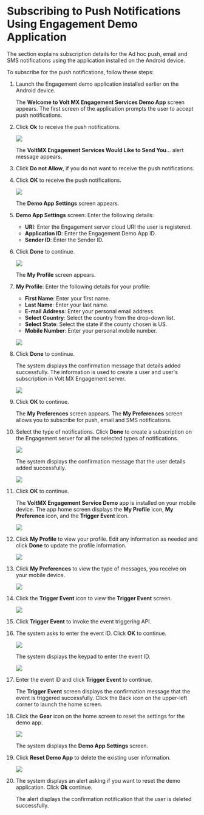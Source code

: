                            


Subscribing to Push Notifications Using Engagement Demo Application
===================================================================

The section explains subscription details for the Ad hoc push, email and SMS notifications using the application installed on the Android device.

To subscribe for the push notifications, follow these steps:

1.  Launch the Engagement demo application installed earlier on the Android device.
    
    The **Welcome to Volt MX Engagement Services Demo App** screen appears. The first screen of the application prompts the user to accept push notifications.
    
2.  Click **Ok** to receive the push notifications.
    
    ![](Resources/Images/image086.gif)
    
    The **VoltMX Engagement Services Would Like to Send You**... alert message appears.
    
3.  Click **Do not Allow**, if you do not want to receive the push notifications.
4.  Click **OK** to receive the push notifications.
    
    ![](Resources/Images/image087.png)
    
    The **Demo App Settings** screen appears.
    
5.  **Demo App Settings** screen: Enter the following details:
    *   **URI**: Enter the Engagement server cloud URI the user is registered.
    *   **Application ID**: Enter the Engagement Demo App ID.
    *   **Sender ID**: Enter the Sender ID.
6.  Click **Done** to continue.
    
    ![](Resources/Images/image089.png)
    
    The **My Profile** screen appears.
    
7.  **My Profile**: Enter the following details for your profile:
    
    *   **First Name**: Enter your first name.
    *   **Last Name**: Enter your last name.
    *   **E-mail Address**: Enter your personal email address.
    *   **Select Country**: Select the country from the drop-down list.
    *   **Select State**: Select the state if the county chosen is US.
    *   **Mobile Number**: Enter your personal mobile number.
    
    ![](Resources/Images/image091.png)
    
8.  Click **Done** to continue.
    
    The system displays the confirmation message that details added successfully. The information is used to create a user and user's subscription in Volt MX Engagement server.
    
    ![](Resources/Images/detailsadded.png)
    
9.  Click **OK** to continue.
    
    The **My Preferences** screen appears. The **My Preferences** screen allows you to subscribe for push, email and SMS notifications.
    
10. Select the type of notifications. Click **Done** to create a subscription on the Engagement server for all the selected types of notifications.
    
    ![](Resources/Images/image093.png)
    
    The system displays the confirmation message that the user details added successfully.
    
    ![](Resources/Images/chanadd.png)
    
11. Click **OK** to continue.
    
    The **VoltMX Engagement Service Demo** app is installed on your mobile device. The app home screen displays the **My Profile** icon, **My Preference** icon, and the **Trigger Event** icon.
    
    ![](Resources/Images/wel.png)
    
12. Click **My Profile** to view your profile. Edit any information as needed and click **Done** to update the profile information.
    
    ![](Resources/Images/myprofile.png)
    
13. Click **My Preferences** to view the type of messages, you receive on your mobile device.
    
    ![](Resources/Images/mypref.png)
    
14. Click the **Trigger Event** icon to view the **Trigger Event** screen.
    
    ![](Resources/Images/trigevent.png)
    
15. Click **Trigger Event** to invoke the event triggering API.
16. The system asks to enter the event ID. Click **OK** to continue.
    
    ![](Resources/Images/evid.png)
    
    The system displays the keypad to enter the event ID.
    
    ![](Resources/Images/addeid.png)
    
17. Enter the event ID and click **Trigger Event** to continue.
    
    The **Trigger Event** screen displays the confirmation message that the event is triggered successfully. Click the Back icon on the upper-left corner to launch the home screen.
    
18. Click the **Gear** icon on the home screen to reset the settings for the demo app.
    
    ![](Resources/Images/wel-_gearicon.png)
    
    The system displays the **Demo App Settings** screen.
    
19. Click **Reset Demo App** to delete the existing user information.
    
    ![](Resources/Images/resetapp.png)
    
20. The system displays an alert asking if you want to reset the demo application. Click **Ok** continue.
    
    The alert displays the confirmation notification that the user is deleted successfully.
